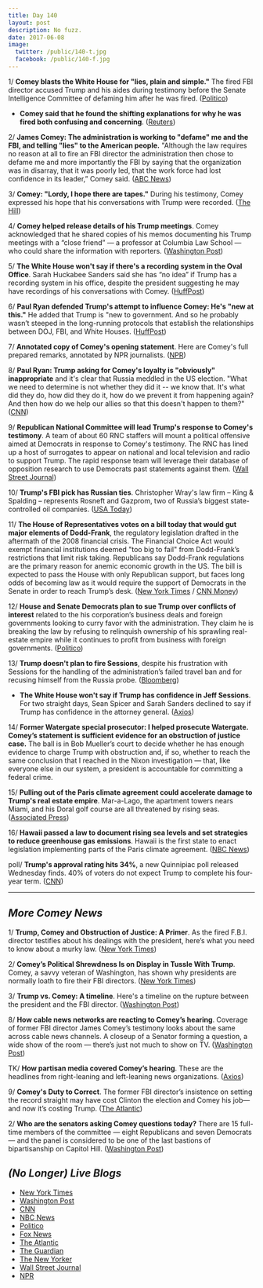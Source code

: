 ```yaml
---
title: Day 140
layout: post
description: No fuzz.
date: 2017-06-08
image:
  twitter: /public/140-t.jpg
  facebook: /public/140-f.jpg
---
```



1/ **Comey blasts the White House for "lies, plain and simple."** The fired FBI director accused Trump and his aides during testimony before the Senate Intelligence Committee of defaming him after he was fired. ([Politico](http://www.politico.com/story/2017/06/08/james-comey-trump-russia-testimony-239294))

* **Comey said that he found the shifting explanations for why he was fired both confusing and concerning**. ([Reuters](http://www.reuters.com/article/us-usa-trump-russia-comey-idUSKBN18Z1ZH))


2/ **James Comey: The administration is working to "defame" me and the FBI, and telling "lies" to the American people.** "Although the law requires no reason at all to fire an FBI director the administration then chose to defame me and more importantly the FBI by saying that the organization was in disarray, that it was poorly led, that the work force had lost confidence in its leader,” Comey said. ([ABC News](http://abcnews.go.com/Politics/james-comey-testifies-trump-administration-lied-defamed-fbi/story?id=47901315))

3/ **Comey: "Lordy, I hope there are tapes."** During his testimony, Comey expressed his hope that his conversations with Trump were recorded. ([The Hill](http://thehill.com/homenews/administration/336925-comey-lordy-i-hope-there-are-tapes))

4/ **Comey helped release details of his Trump meetings**. Comey acknowledged that he shared copies of his memos documenting his Trump meetings with a “close friend” — a professor at Columbia Law School — who could share the information with reporters. ([Washington Post](https://www.washingtonpost.com/politics/2017/live-updates/trump-white-house/james-comey-testimony-what-we-learn/comey-says-he-helped-coordinate-release-details-of-his-trump-meetings/))

5/ **The White House won't say if there's a recording system in the Oval Office**. Sarah Huckabee Sanders said she has “no idea” if Trump has a recording system in his office, despite the president suggesting he may have recordings of his conversations with Comey. ([HuffPost](http://www.huffingtonpost.com/entry/oval-office-recording-system-trump-tapes_us_59397b6be4b00610548089b2))

6/ **Paul Ryan defended Trump's attempt to influence Comey: He's "new at this."** He added that Trump is "new to government. And so he probably wasn’t steeped in the long-running protocols that establish the relationships between DOJ, FBI, and White Houses. ([HuffPost](http://www.huffingtonpost.com/entry/paul-ryan-comey-testimony_us_593970e2e4b0c5a35c9d1118))

7/ **Annotated copy of Comey's opening statement**. Here are Comey's full prepared remarks, annotated by NPR journalists. ([NPR](http://www.npr.org/2017/06/07/531643428/comey-opening-statement-for-senate-intelligence-hearing-annotated))

8/ **Paul Ryan: Trump asking for Comey's loyalty is "obviously" inappropriate** and it's clear that Russia meddled in the US election. "What we need to determine is not whether they did it -- we know that. It's what did they do, how did they do it, how do we prevent it from happening again? And then how do we help our allies so that this doesn't happen to them?" ([CNN](http://www.cnn.com/2017/06/07/politics/paul-ryan-james-comey-testimony-russia/index.html))

9/ **Republican National Committee will lead Trump's response to Comey's testimony**. A team of about 60 RNC staffers will mount a political offensive aimed at Democrats in response to Comey's testimony. The RNC has lined up a host of surrogates to appear on national and local television and radio to support Trump. The rapid response team will leverage their database of opposition research to use Democrats past statements against them. ([Wall Street Journal](https://www.wsj.com/articles/rnc-to-lead-trumps-offensive-against-comey-1496877520))

10/ **Trump's FBI pick has Russian ties**. Christopher Wray's law firm – King & Spalding – represents Rosneft and Gazprom, two of Russia’s biggest state-controlled oil companies. ([USA Today](https://www.usatoday.com/story/opinion/2017/06/08/trump-new-fbi-director-chris-wray-russian-ties-rosneft-gazprom-column/102603214/))

11/ **The House of Representatives votes on a bill today that would gut major elements of Dodd-Frank**, the regulatory legislation drafted in the aftermath of the 2008 financial crisis. The Financial Choice Act would exempt financial institutions deemed "too big to fail" from Dodd-Frank’s restrictions that limit risk taking. Republicans say Dodd-Frank regulations are the primary reason for anemic economic growth in the US. The bill is expected to pass the House with only Republican support, but faces long odds of becoming law as it would require the support of Democrats in the Senate in order to reach Trump’s desk. ([New York Times](https://www.nytimes.com/2017/06/08/business/dealbook/house-financial-regulations-dodd-frank.html) / [CNN Money](http://money.cnn.com/2017/06/08/news/economy/house-dodd-frank-repeal/index.html))

12/ **House and Senate Democrats plan to sue Trump over conflicts of interest** related to the his corporation’s business deals and foreign governments looking to curry favor with the administration. They claim he is breaking the law by refusing to relinquish ownership of his sprawling real-estate empire while it continues to profit from business with foreign governments. ([Politico](http://www.politico.com/story/2017/06/07/democrats-donald-trump-sue-conflict-of-interest-239262))

13/ **Trump doesn't plan to fire Sessions**, despite his frustration with Sessions for the handling of the administration’s failed travel ban and for recusing himself from the Russia probe. ([Bloomberg](https://www.bloomberg.com/politics/articles/2017-06-08/trump-said-to-have-no-plan-to-fire-sessions-as-attorney-general))

* **The White House won't say if Trump has confidence in Jeff Sessions**. For two straight days, Sean Spicer and Sarah Sanders declined to say if Trump has confidence in the attorney general. ([Axios](https://www.axios.com/for-second-straight-day-no-wh-vote-of-confidence-for-sessions-2436177029.html))

14/ **Former Watergate special prosecutor: I helped prosecute Watergate. Comey’s statement is sufficient evidence for an obstruction of justice case.** The ball is in Bob Mueller’s court to decide whether he has enough evidence to charge Trump with obstruction and, if so, whether to reach the same conclusion that I reached in the Nixon investigation — that, like everyone else in our system, a president is accountable for committing a federal crime.

15/ **Pulling out of the Paris climate agreement could accelerate damage to Trump's real estate empire**. Mar-a-Lago, the apartment towers nears Miami, and his Doral golf course are all threatened by rising seas. ([Associated Press](https://apnews.com/c084da4c60cf4a3bb1e6095a5b67948a/Climate-deal-pull-out-may-speed-up-damage-to-Trump-property))

16/ **Hawaii passed a law to document rising sea levels and set strategies to reduce greenhouse gas emissions**. Hawaii is the first state to enact legislation implementing parts of the Paris climate agreement. ([NBC News](http://www.nbcnews.com/news/us-news/hawaii-becomes-first-state-enact-law-align-goals-paris-climate-n769791))

poll/ **Trump's approval rating hits 34%**, a new Quinnipiac poll released Wednesday finds. 40% of voters do not expect Trump to complete his four-year term. ([CNN](http://www.cnn.com/2017/06/07/politics/donald-trump-approval-rating-quinnipiac/index.html))

--- 

## _More Comey News_

1/ **Trump, Comey and Obstruction of Justice: A Primer**. As the fired F.B.I. director testifies about his dealings with the president, here’s what you need to know about a murky law. ([New York Times](https://www.nytimes.com/2017/06/08/us/politics/obstruction-of-justice-trump-comey.html))

2/ **Comey’s Political Shrewdness Is on Display in Tussle With Trump**. Comey, a savvy veteran of Washington, has shown why presidents are normally loath to fire their FBI directors. ([New York Times](https://www.nytimes.com/2017/06/07/us/politics/trump-fbi-comey.html))

3/ **Trump vs. Comey: A timeline**. Here's a timeline on the rupture between the president and the FBI director. ([Washington Post](https://www.washingtonpost.com/news/fact-checker/wp/2017/05/23/president-trump-versus-james-comey-a-timeline/))

8/ **How cable news networks are reacting to Comey’s hearing**. Coverage of former FBI director James Comey’s testimony looks about the same across cable news channels. A closeup of a Senator forming a question, a wide show of the room — there’s just not much to show on TV. ([Washington Post](https://www.washingtonpost.com/graphics/2017/politics/comey-hearing-chyrons/))

TK/ **How partisan media covered Comey’s hearing**. These are the headlines from right-leaning and left-leaning news organizations. ([Axios](https://www.axios.com/how-the-right-and-left-covered-comey-testimony-2436938722.html))

9/ **Comey's Duty to Correct**. The former FBI director’s insistence on setting the record straight may have cost Clinton the election and Comey his job—and now it’s costing Trump. ([The Atlantic](https://www.theatlantic.com/politics/archive/2017/06/comeys-duty-to-correct/529557/))

2/ **Who are the senators asking Comey questions today?** There are 15 full-time members of the committee — eight Republicans and seven Democrats — and the panel is considered to be one of the last bastions of bipartisanship on Capitol Hill. ([Washington Post](https://www.washingtonpost.com/news/powerpost/wp/2017/06/08/a-viewers-guide-to-the-james-b-comey-hearing-who-are-the-senators-asking-him-questions/))


## _(No Longer) Live Blogs_

* [New York Times](https://www.nytimes.com/2017/06/08/us/politics/james-comey-testimony-hearing.html)
* [Washington Post](https://www.washingtonpost.com/politics/2017/live-updates/trump-white-house/james-comey-testimony-what-we-learn/)
* [CNN](http://www.cnn.com/2017/06/08/politics/comey-hearing-live/index.html)
* [NBC News](http://www.nbcnews.com/politics/white-house/live-blog-former-fbi-director-james-comey-testifies-about-trump-n769451)
* [Politico](http://www.politico.com/live-blog-updates/2017/06/08/james-comey-trump-russia-testimony-analysis-000016)
* [Fox News](http://www.foxnews.com/politics/2017/06/08/comey-hearing-ex-fbi-director-talks-trump-russia-investigation-live-blog.html)
* [The Atlantic](https://www.theatlantic.com/liveblogs/2017/06/james-comey-testifies-before-congress/529347/)
* [The Guardian](https://www.theguardian.com/us-news/live/2017/jun/08/james-comey-testimony-senate-hearing-trump-russia-fbi)
* [The New Yorker](http://www.newyorker.com/news/news-desk/the-comey-testimony-live-blog-what-will-he-reveal-about-trump)
* [Wall Street Journal](http://www.wsj.com/livecoverage/ex-fbi-director-james-comey-testimony-mike-flynn-russia-trump)
* [NPR](http://www.npr.org/2017/06/08/531643678/watch-live-comey-testifies-before-senate-intelligence-committee)